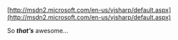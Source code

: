 [http://msdn2.microsoft.com/en-us/vjsharp/default.aspx](http://msdn2.microsoft.com/en-us/vjsharp/default.aspx)

So ***that’s*** awesome…
